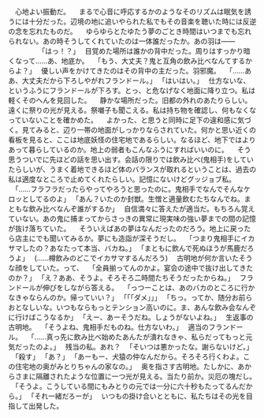 　心地よい振動だ。
　まるで心音に呼応するかのようなそのリズムは眠気を誘うには十分だった。辺境の地に追いやられた私でもその音楽を聴いた時には反逆の念を忘れたものだ。
　ゆらゆらとたゆたう夢のごとき時間はいつまでも忘れられない。あの時そうしてくれていたのは一体誰だったか。あの羽は――
　
　
　
　｢はっ！？｣
　目覚めた場所は誰かの背中だった。周りはすっかり暗くなって……あ、地底か。
　｢もう、大丈夫？鬼と互角の飲み比べなんてするからよ？｣
　優しい声をかけてきたのはその背中の主だった。羽邪魔。
　｢……ああ、大丈夫だから下ろしやがれフランドール。｣
　｢はいはい。｣
　仕方ないな、というふうにフランドールが下ろす。とっ、と危なげなく地面に降り立つ。私は軽くそのへんを見回した。
　静かな場所だった。旧都の外れのあたりらしい。遠くに祭りの光が見える。祭囃子も聞こえる。私は持ち物を確認し、何もなくなっていないことを確かめた。
　よかった、と思うと同時に足下の違和感に気づく。見てみると、辺り一帯の地面がしっかりならされていた。何かと思い近くの看板を見ると、ここは地底妖怪の住宅地であるらしい。なるほど、地下ではよりあって暮らしているのか。地上の弱者もこんなふうにすればいいのに。
　そう思うついでに先ほどの話を思い出す。会話の限りでは飲み比べ(鬼相手)をしていたらしいが、うまく着地できるほど体のバランスが取れるということは、過去の私は適度なところで止めてくれたらしい。記憶にないけどグッジョブ私。
　｢……フラフラだったらやってやろうと思ったのに。鬼相手でなんでそんなケロッとしてるのよ｣
　｢あん？いたのか封獣。生憎と適量飲むたちなんでね。まともな飲み比べなんぞ誰がするか｣
　自信満々に答えたが適当だ。もちろん覚えていない。あの鬼に捕まってからさっきの異常に現実味の強い夢までの間の記憶が抜け落ちていた。
　そういえばあの夢はなんだったのだろう。地上に戻ったら店主にでも聞いてみるか。夢にも造詣が深そうだし。
　｢つまり鬼相手にイカサマしたの？あなたって本当、バカね。｣
　｢まともに飲んで死ぬほうが馬鹿だろうよ｣
　(……樽飲みのどこでイカサマするんだろう)
　古明地が何か言いたそうな顔をしていた。って、
　｢全員揃ってんのかよ。宴会の途中で抜け出してきたのか？｣
　｢え？ああ、そうよ。そろそろ二時間たちそうだったからね。｣
　フランドールが伸びをしながら答える。
　｢っつーことは、あのバカのところに行かなきゃならんのか。帰っていい？｣
　｢｢｢ダメ｣｣｣
　｢ちっ。ってか、随分お前らおとなしいな。いつもならもっとテンション高いのに。ま、あんな飲み会なんぞに行けばこうなるか｣
　｢えー、あーそうだね。しょうがないよね。｣
　生返事の古明地。
　｢そうよね、鬼相手だものね。仕方ないわ。｣
　適当のフランドール。
　｢……真っ先に飲み比べ始めたあんたが潰れなきゃ、私らだってもっと元気だったのよ。｣
　残当の私。あれ？
　｢そいつは悪かったな。謝らないけど。｣
　｢殺す｣
　｢あ？｣
　｢あーもー、犬猿の仲なんだから。そろそろ行くわよ。この住宅地の奥がみとりちゃんの家なの。｣
　奥を指さす古明地。たしかに、あからさまに隔離されたような位置に一つ光が見える。当たり前か。災厄の塊だし。
　｢そうよ。こうしている間にもみとりの元では一分に六十秒もたってるんだから。｣
　｢それ一緒だろーが｣
　いつもの掛け合いとともに、私たちはその光を目指して出発した。